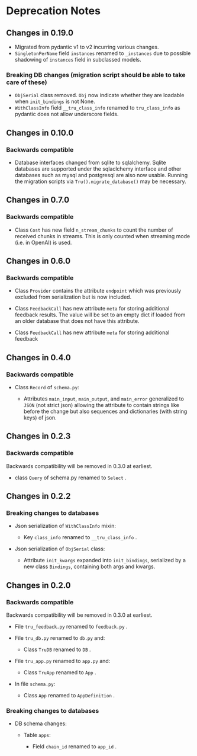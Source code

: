 # Deprecation Notes

## Changes in 0.19.0

- Migrated from pydantic v1 to v2 incurring various changes.
- `SingletonPerName` field `instances` renamed to `_instances` due to possible
  shadowing of `instances` field in subclassed models.

### Breaking DB changes (migration script should be able to take care of these)

- `ObjSerial` class removed. `Obj` now indicate whether they are loadable when
  `init_bindings` is not None.
- `WithClassInfo` field `__tru_class_info` renamed to `tru_class_info`
  as pydantic does not allow underscore fields.

## Changes in 0.10.0

### Backwards compatible

- Database interfaces changed from sqlite to sqlalchemy. Sqlite databases are
  supported under the sqlaclchemy interface and other databases such as mysql
  and postgresql are also now usable. Running the migration scripts via
  `Tru().migrate_database()` may be necessary.

## Changes in 0.7.0

### Backwards compatible

- Class `Cost` has new field `n_stream_chunks` to count the number of received
  chunks in streams. This is only counted when streaming mode (i.e. in OpenAI)
  is used.

## Changes in 0.6.0

### Backwards compatible

- Class `Provider` contains the attribute `endpoint` which was previously
  excluded from serialization but is now included.

- Class `FeedbackCall` has new attribute `meta` for storing additional feedback
  results. The value will be set to an empty dict if loaded from an older
  database that does not have this attribute.

- Class `FeedbackCall` has new attribute `meta` for storing additional feedback

## Changes in 0.4.0

### Backwards compatible

- Class `Record` of `schema.py`:

  - Attributes `main_input`, `main_output`, and `main_error` generalized to
      `JSON` (not strict json) allowing the attribute to contain strings like
      before the change but also sequences and dictionaries (with string keys)
      of json.

## Changes in 0.2.3

### Backwards compatible

Backwards compatibility will be removed in 0.3.0 at earliest.

- class `Query` of schema.py renamed to `Select` .

## Changes in 0.2.2

### Breaking changes to databases

- Json serialization of `WithClassInfo` mixin:
  - Key `class_info` renamed to `__tru_class_info` .

- Json serialization of `ObjSerial` class:
  - Attribute `init_kwargs` expanded into `init_bindings`, serialized by a new
      class `Bindings`, containing both args and kwargs.

## Changes in 0.2.0

### Backwards compatible

Backwards compatibility will be removed in 0.3.0 at earliest.

- File `tru_feedback.py` renamed to `feedback.py` .

- File `tru_db.py` renamed to `db.py` and:
  - Class `TruDB` renamed to `DB` .

- File `tru_app.py` renamed to `app.py` and:
  - Class `TruApp` renamed to `App` .

- In file `schema.py`:
  - Class `App` renamed to `AppDefinition` .

### Breaking changes to databases

- DB schema changes:

  - Table `apps`:

    - Field `chain_id` renamed to `app_id` .
